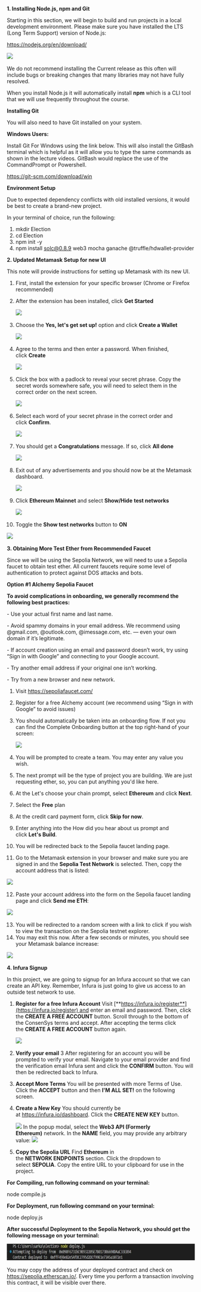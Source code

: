 **﻿1. Installing Node.js, npm and Git**

Starting in this section, we will begin to build and run projects in a local development environment. Please make sure you have installed the LTS (Long Term Support) version of Node.js:

<https://nodejs.org/en/download/>

![](Aspose.Words.5859fe6b-2042-4c2b-ab82-3442b1c17acf.001.png)

We do not recommend installing the Current release as this often will include bugs or breaking changes that many libraries may not have fully resolved.

When you install Node.js it will automatically install **npm** which is a CLI tool that we will use frequently throughout the course.

**Installing Git**

You will also need to have Git installed on your system.

**Windows Users:**

Install Git For Windows using the link below. This will also install the GitBash terminal which is helpful as it will allow you to type the same commands as shown in the lecture videos. GitBash would replace the use of the CommandPrompt or Powershell.

<https://git-scm.com/download/win>

**Environment Setup**

Due to expected dependency conflicts with old installed versions, it would be best to create a brand-new project.

In your terminal of choice, run the following:

1. mkdir Election
2. cd Election
3. npm init -y
4. npm install solc@0.8.9 web3 mocha ganache @truffle/hdwallet-provider


**2. Updated Metamask Setup for new UI**

This note will provide instructions for setting up Metamask with its new UI.

1. First, install the extension for your specific browser (Chrome or Firefox recommended)
2. After the extension has been installed, click **Get Started**

   ![](Aspose.Words.5859fe6b-2042-4c2b-ab82-3442b1c17acf.002.png)

3. Choose the **Yes, let's get set up!** option and click **Create a Wallet**

   ![](Aspose.Words.5859fe6b-2042-4c2b-ab82-3442b1c17acf.003.png)

4. Agree to the terms and then enter a password. When finished, click **Create**

   ![](Aspose.Words.5859fe6b-2042-4c2b-ab82-3442b1c17acf.004.png)

5. Click the box with a padlock to reveal your secret phrase. Copy the secret words somewhere safe, you will need to select them in the correct order on the next screen.

   ![](Aspose.Words.5859fe6b-2042-4c2b-ab82-3442b1c17acf.005.png)

6. Select each word of your secret phrase in the correct order and click **Confirm**.

   ![](Aspose.Words.5859fe6b-2042-4c2b-ab82-3442b1c17acf.006.png)

7. You should get a **Congratulations** message. If so, click **All done**

   ![](Aspose.Words.5859fe6b-2042-4c2b-ab82-3442b1c17acf.007.png)

8. Exit out of any advertisements and you should now be at the Metamask dashboard.

   ![](Aspose.Words.5859fe6b-2042-4c2b-ab82-3442b1c17acf.008.png)

9. Click **Ethereum Mainnet** and select **Show/Hide** **test networks**

   ![](Aspose.Words.5859fe6b-2042-4c2b-ab82-3442b1c17acf.009.png)

10. Toggle the **Show test networks** button to **ON**

   ![](Aspose.Words.5859fe6b-2042-4c2b-ab82-3442b1c17acf.010.png)







**3. Obtaining More Test Ether from Recommended Faucet**

Since we will be using the Sepolia Network, we will need to use a Sepolia faucet to obtain test ether. All current faucets require some level of authentication to protect against DOS attacks and bots.

**Option #1 Alchemy Sepolia Faucet**

**To avoid complications in onboarding, we generally recommend the following best practices:**

\- Use your actual first name and last name.

\- Avoid spammy domains in your email address. We recommend using @gmail.com, @outlook.com, @imessage.com, etc. — even your own domain if it’s legitimate.

\- If account creation using an email and password doesn’t work, try using “Sign in with Google” and connecting to your Google account.

\- Try another email address if your original one isn’t working.

\- Try from a new browser and new network.

1. Visit <https://sepoliafaucet.com/>
2. Register for a free Alchemy account (we recommend using “Sign in with Google” to avoid issues)
3. You should automatically be taken into an onboarding flow. If not you can find the Complete Onboarding button at the top right-hand of your screen:

   ![](Aspose.Words.5859fe6b-2042-4c2b-ab82-3442b1c17acf.011.png)

4. You will be prompted to create a team. You may enter any value you wish.
5. The next prompt will be the type of project you are building. We are just requesting ether, so, you can put anything you'd like here.
6. At the Let's choose your chain prompt, select **Ethereum** and click **Next**.
7. Select the **Free** plan
8. At the credit card payment form, click **Skip for now**.
9. Enter anything into the How did you hear about us prompt and click **Let's Build**.
10. You will be redirected back to the Sepolia faucet landing page.
11. Go to the Metamask extension in your browser and make sure you are signed in and the **Sepolia Test Network** is selected. Then, copy the account address that is listed:

   ![](Aspose.Words.5859fe6b-2042-4c2b-ab82-3442b1c17acf.012.png)

12. Paste your account address into the form on the Sepolia faucet landing page and click **Send me ETH**:

   ![](Aspose.Words.5859fe6b-2042-4c2b-ab82-3442b1c17acf.013.png)

13. You will be redirected to a random screen with a link to click if you wish to view the transaction on the Sepolia testnet explorer.
14. You may exit this now. After a few seconds or minutes, you should see your Metamask balance increase:

   ![](Aspose.Words.5859fe6b-2042-4c2b-ab82-3442b1c17acf.014.png)



**4. Infura Signup**

In this project, we are going to signup for an Infura account so that we can create an API key. Remember, Infura is just going to give us access to an outside test network to use.

1. **Register for a free Infura Account**
   Visit [**https://infura.io/register**](https://infura.io/register) and enter an email and password. Then, click the **CREATE A FREE ACCOUNT** button. Scroll through to the bottom of the ConsenSys terms and accept. After accepting the terms click the **CREATE A FREE ACCOUNT** button again.

   ![](Aspose.Words.5859fe6b-2042-4c2b-ab82-3442b1c17acf.015.png)

2. **Verify your email**
3  After registering for an account you will be prompted to verify your email. Navigate to your email provider and find the verification email Infura sent and click the **CONFIRM** button. You will then be redirected back to Infura.
4. **Accept More Terms**
   You will be presented with more Terms of Use. Click the **ACCEPT** button and then **I'M ALL SET!** on the following screen. 
5. **Create a New Key**
   You should currently be at <https://infura.io/dashboard>. Click the **CREATE NEW KEY** button. 

   ![](Aspose.Words.5859fe6b-2042-4c2b-ab82-3442b1c17acf.016.png)
   In the popup modal, select the **Web3 API (Formerly Ethereum)** network. In the **NAME** field, you may provide any arbitrary value:
   ![](Aspose.Words.5859fe6b-2042-4c2b-ab82-3442b1c17acf.017.png)

6. **Copy the Sepolia URL**
   Find **Ethereum** in the **NETWORK ENDPOINTS** section. Click the dropdown to select **SEPOLIA**. Copy the entire URL to your clipboard for use in the project.

**For Compiling, run following command on your terminal:**

node compile.js

**For Deployment, run following command on your terminal:**

node deploy.js

**After successful Deployment to the Sepolia Network, you should get the following message on your terminal:**

![](Aspose.Words.5859fe6b-2042-4c2b-ab82-3442b1c17acf.018.jpeg)

You may copy the address of your deployed contract and check on <https://sepolia.etherscan.io/>. Every time you perform a transaction involving this contract, it will be visible over there.
